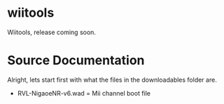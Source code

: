 # wiitools
Wiitools, release coming soon.

# Source Documentation
Alright, lets start first with what the files in the downloadables folder are.
* RVL-NigaoeNR-v6.wad = Mii channel boot file
